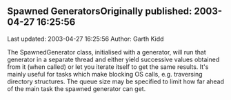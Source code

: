 ## Spawned GeneratorsOriginally published: 2003-04-27 16:25:56 
Last updated: 2003-04-27 16:25:56 
Author: Garth Kidd 
 
The SpawnedGenerator class, initialised with a generator, will run that generator in a separate thread and either yield successive values obtained from it (when called) or let you iterate itself to get the same results. It's mainly useful for tasks which make blocking OS calls, e.g. traversing directory structures. The queue size may be specified to limit how far ahead of the main task the spawned generator can get.